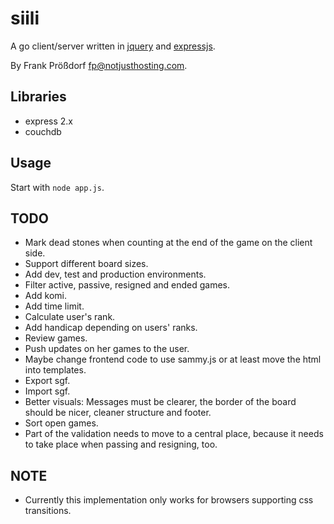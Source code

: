 # siili

A go client/server written in [jquery](http://jquery.com) and [expressjs](http://expressjs.com/).

By Frank Prößdorf <fp@notjusthosting.com>.

## Libraries

* express 2.x
* couchdb

## Usage

Start with `node app.js`.


## TODO

* Mark dead stones when counting at the end of the game on the client side.
* Support different board sizes.
* Add dev, test and production environments.
* Filter active, passive, resigned and ended games.
* Add komi.
* Add time limit.
* Calculate user's rank.
* Add handicap depending on users' ranks.
* Review games.
* Push updates on her games to the user.
* Maybe change frontend code to use sammy.js or at least move the html into templates.
* Export sgf.
* Import sgf.
* Better visuals: Messages must be clearer, the border of the board should be nicer, cleaner structure and footer.
* Sort open games.
* Part of the validation needs to move to a central place, because it needs to take place when passing and resigning, too.


## NOTE

* Currently this implementation only works for browsers supporting css transitions.
